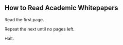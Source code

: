 ## How to Read Academic Whitepapers

Read the first page.

Repeat the next until no pages left.

Halt.

